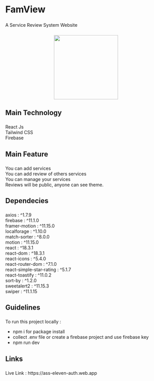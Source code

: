 <h1 align="left">FamView</h1>

###

<p align="left">A Service Review System Website</p>

###

<div align="center">
  <img height="200" src="https://github.com/asadalgalib/ph-eleven-client/blob/main/a11-two.png"  />
</div>

###

<h2 align="left">Main Technology</h2>

###

<p align="left">React Js<br>Tailwind CSS<br>Firebase</p>

###

<h2 align="left">Main Feature</h2>

###

<p align="left">You can add services <br>You can add review of others services <br>You can manage your services<br>Reviews will be public, anyone can see theme.</p>

###

<h2 align="left">Dependecies</h2>

###

<p align="left">axios : ^1.7.9<br>firebase : ^11.1.0<br>framer-motion : ^11.15.0<br>localforage : ^1.10.0<br>match-sorter : ^8.0.0<br>motion : ^11.15.0<br>react : ^18.3.1<br>react-dom : ^18.3.1<br>react-icons : ^5.4.0<br>react-router-dom : ^7.1.0<br>react-simple-star-rating : ^5.1.7<br>react-toastify : ^11.0.2<br>sort-by : ^1.2.0<br>sweetalert2 : ^11.15.3<br>swiper : ^11.1.15</p>

###

<h2 align="left">Guidelines</h2>

###

<p align="left">To run this project locally  : </p> 

- npm i for package install<br>
- collect .env file or create a firebase project and use firebase key <br>
- npm run dev

###

<h2 align="left">Links</h2>

###

<p align="left">Live Link : https://ass-eleven-auth.web.app</p>

###

